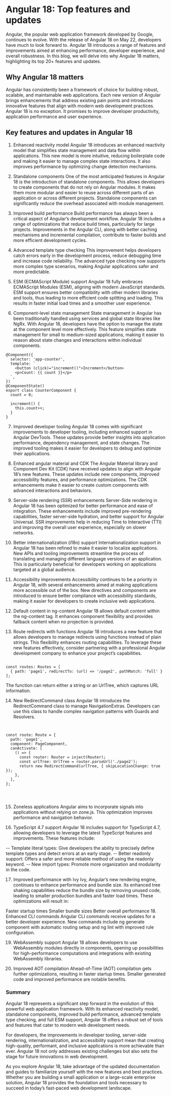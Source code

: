 # Angular 18: Top features and updates


Angular, the popular web application framework developed by Google, continues to evolve. With the release of Angular 18 on May 22, developers have much to look forward to. Angular 18 introduces a range of features and improvements aimed at enhancing performance, developer experience, and overall robustness. In this blog, we will delve into why Angular 18 matters, highlighting its top 20+ features and updates.

## Why Angular 18 matters
Angular has consistently been a framework of choice for building robust, scalable, and maintainable web applications. Each new version of Angular brings enhancements that address existing pain points and introduces innovative features that align with modern web development practices. Angular 18 is no exception. It promises to improve developer productivity, application performance and user experience.


## Key features and updates in Angular 18

1. Enhanced reactivity model
Angular 18 introduces an enhanced reactivity model that simplifies state management and data flow within applications. This new model is more intuitive, reducing boilerplate code and making it easier to manage complex state interactions. It also improves performance by optimizing change detection mechanisms.

2. Standalone components
One of the most anticipated features in Angular 18 is the introduction of standalone components. This allows developers to create components that do not rely on Angular modules. It makes them more modular and easier to reuse across different parts of an application or across different projects. Standalone components can significantly reduce the overhead associated with module management.

3. Improved build performance
Build performance has always been a critical aspect of Angular’s development workflow. Angular 18 includes a range of optimizations that reduce build times, particularly for large projects. Improvements in the Angular CLI, along with better caching mechanisms and incremental compilation, contribute to faster builds and more efficient development cycles.

4. Advanced template type checking
This improvement helps developers catch errors early in the development process, reduce debugging time and increase code reliability. The advanced type checking now supports more complex type scenarios, making Angular applications safer and more predictable.

5. ESM (ECMAScript Module) support
Angular 18 fully embraces ECMAScript Modules (ESM), aligning with modern JavaScript standards. ESM support ensures better compatibility with other modern libraries and tools, thus leading to more efficient code splitting and loading. This results in faster initial load times and a smoother user experience.

6. Component-level state management
State management in Angular has been traditionally handled using services and global state libraries like NgRx. With Angular 18, developers have the option to manage the state at the component level more effectively. This feature simplifies state management for small to medium-sized applications, making it easier to reason about state changes and interactions within individual components.

```
@Component({
  selector: 'app-counter',
  template: `
    <button (click)="increment()">Increment</button>
    <p>Count: {{ count }}</p>
  `,
})
@ComponentState()
export class CounterComponent {
  count = 0;

  increment() {
    this.count++;
  }
}
```

7. Improved developer tooling
Angular 18 comes with significant improvements to developer tooling, including enhanced support in Angular DevTools. These updates provide better insights into application performance, dependency management, and state changes. The improved tooling makes it easier for developers to debug and optimize their applications.

8. Enhanced angular material and CDK
The Angular Material library and Component Dev Kit (CDK) have received updates to align with Angular 18’s new features. These updates include new components, improved accessibility features, and performance optimizations. The CDK enhancements make it easier to create custom components with advanced interactions and behaviors.

9. Server-side rendering (SSR) enhancements
Server-Side rendering in Angular 18 has been optimized for better performance and ease of integration. These enhancements include improved pre-rendering capabilities, faster server-side hydration, and better support for Angular Universal. SSR improvements help in reducing Time to Interactive (TTI) and improving the overall user experience, especially on slower networks.

10. Better internationalization (i18n) support
Internationalization support in Angular 18 has been refined to make it easier to localize applications. New APIs and tooling improvements streamline the process of translating and managing different language versions of an application. This is particularly beneficial for developers working on applications targeted at a global audience.

11. Accessibility improvements
Accessibility continues to be a priority in Angular 18, with several enhancements aimed at making applications more accessible out of the box. New directives and components are introduced to ensure better compliance with accessibility standards, making it easier for developers to create inclusive web applications.

12. Default content in ng-content
Angular 18 allows default content within the ng-content tag. It enhances component flexibility and provides fallback content when no projection is provided.

13. Route redirects with functions
Angular 18 introduces a new feature that allows developers to manage redirects using functions instead of plain strings. This flexibility enhances routing capabilities. To leverage these new features effectively, consider partnering with a professional Angular development company to enhance your project’s capabilities.

```

const routes: Routes = [
  { path: 'page1', redirectTo: (url) => '/page2', pathMatch: 'full' }
];
```
The function can return either a string or an UrlTree, which captures URL information.



14. New RedirectCommand class
Angular 18 introduces the RedirectCommand class to manage NavigationExtras. Developers can use this class to handle complex navigation patterns with Guards and Resolvers.

```


const route: Route = {
  path: 'page1',
  component: PageComponent,
  canActivate: [
    () => {
      const router: Router = inject(Router);
      const urlTree: UrlTree = router.parseUrl('./page2');
      return new RedirectCommand(urlTree, { skipLocationChange: true });
    },
  ],
};




```

15. Zoneless applications
Angular aims to incorporate signals into applications without relying on zone.js. This optimization improves performance and navigation behavior.


16. TypeScript 4.7 support
Angular 18 includes support for TypeScript 4.7, allowing developers to leverage the latest TypeScript features and improvements. These features include:

-- Template literal types: Give developers the ability to precisely define template types and detect errors at an early stage.
-- Better readonly support: Offers a safer and more reliable method of using the readonly keyword.
-- New import types: Promote more organization and modularity in the code.


17. Improved performance with Ivy
Ivy, Angular’s new rendering engine, continues to enhance performance and bundle size. Its enhanced tree shaking capabilities reduce the bundle size by removing unused code, leading to smaller production bundles and faster load times. These optimizations will result in:

Faster startup times
Smaller bundle sizes
Better overall performance
18. Enhanced CLI commands
Angular CLI commands receive updates for a better developer experience. New commands include ng generate component with automatic routing setup and ng lint with improved rule configuration.

19. WebAssembly support
Angular 18 allows developers to use WebAssembly modules directly in components, opening up possibilities for high-performance computations and integrations with existing WebAssembly libraries.

20. Improved AOT compilation
Ahead-of-Time (AOT) compilation gets further optimizations, resulting in faster startup times. Smaller generated code and improved performance are notable benefits.


### Summary
Angular 18 represents a significant step forward in the evolution of this powerful web application framework. With its enhanced reactivity model, standalone components, improved build performance, advanced template type checking, and full ESM support, Angular 18 offers a robust set of tools and features that cater to modern web development needs.

For developers, the improvements in developer tooling, server-side rendering, internationalization, and accessibility support mean that creating high-quality, performant, and inclusive applications is more achievable than ever. Angular 18 not only addresses existing challenges but also sets the stage for future innovations in web development.

As you explore Angular 18, take advantage of the updated documentation and guides to familiarize yourself with the new features and best practices. Whether you are building a small application or a large-scale enterprise solution, Angular 18 provides the foundation and tools necessary to succeed in today’s fast-paced web development landscape.
